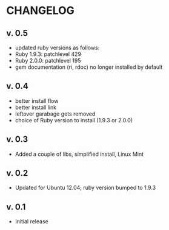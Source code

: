 # CHANGELOG

## v. 0.5

* updated ruby versions as follows:
* Ruby 1.9.3: patchlevel 429
* Ruby 2.0.0: patchlevel 195
* gem documentation (ri, rdoc) no longer installed by default


## v. 0.4

* better install flow
* better install link
* leftover garabage gets removed
* choice of Ruby version to install (1.9.3 or 2.0.0)

## v. 0.3

* Added a couple of libs, simplified install, Linux Mint

## v. 0.2

* Updated for Ubuntu 12.04; ruby version bumped to 1.9.3

## v. 0.1

* Initial release
